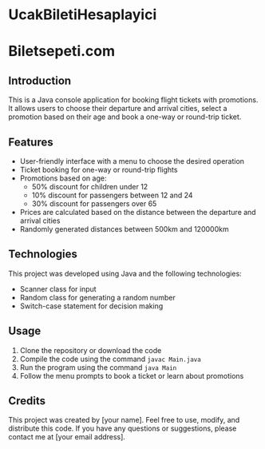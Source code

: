 # UcakBiletiHesaplayici
# Biletsepeti.com

## Introduction
This is a Java console application for booking flight tickets with promotions. It allows users to choose their departure and arrival cities, select a promotion based on their age and book a one-way or round-trip ticket.

## Features
- User-friendly interface with a menu to choose the desired operation
- Ticket booking for one-way or round-trip flights
- Promotions based on age:
    - 50% discount for children under 12
    - 10% discount for passengers between 12 and 24
    - 30% discount for passengers over 65
- Prices are calculated based on the distance between the departure and arrival cities
- Randomly generated distances between 500km and 120000km

## Technologies
This project was developed using Java and the following technologies:
- Scanner class for input
- Random class for generating a random number
- Switch-case statement for decision making

## Usage
1. Clone the repository or download the code
2. Compile the code using the command `javac Main.java`
3. Run the program using the command `java Main`
4. Follow the menu prompts to book a ticket or learn about promotions

## Credits
This project was created by [your name]. Feel free to use, modify, and distribute this code. If you have any questions or suggestions, please contact me at [your email address].
